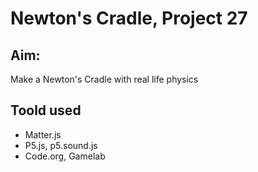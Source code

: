 # Newton's Cradle, Project 27

## Aim:

Make a Newton's Cradle with real life physics

## Toold used

- Matter.js
- P5.js, p5.sound.js
- Code.org, Gamelab

